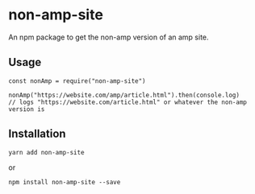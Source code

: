 # non-amp-site
An npm package to get the non-amp version of an amp site.

## Usage
```node
const nonAmp = require("non-amp-site")

nonAmp("https://website.com/amp/article.html").then(console.log)
// logs "https://website.com/article.html" or whatever the non-amp version is
```

## Installation
```shell
yarn add non-amp-site
```
or
```shell
npm install non-amp-site --save
```
